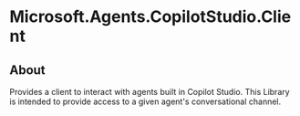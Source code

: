 # Microsoft.Agents.CopilotStudio.Client

## About

Provides a client to interact with agents built in Copilot Studio. This Library is intended to provide access to a given agent's conversational channel.
